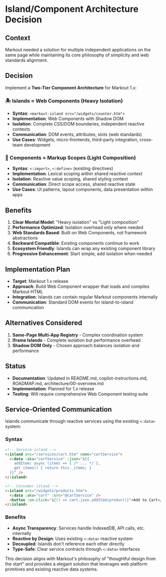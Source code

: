 # Island/Component Architecture Decision

## Context

Markout needed a solution for multiple independent applications on the same page while maintaining its core philosophy of simplicity and web standards alignment.

## Decision

Implement a **Two-Tier Component Architecture** for Markout 1.x:

### 🏝️ Islands = Web Components (Heavy Isolation)
- **Syntax**: `<markout-island src="/widgets/counter.htm">`
- **Implementation**: Web Components with Shadow DOM
- **Isolation**: Complete CSS/DOM boundaries, independent reactive contexts
- **Communication**: DOM events, attributes, slots (web standards)
- **Use Cases**: Widgets, micro-frontends, third-party integration, cross-team development

### 🧩 Components = Markup Scopes (Light Composition)
- **Syntax**: `<:import>`, `<:define>` (existing directives)
- **Implementation**: Lexical scoping within shared reactive context
- **Isolation**: Reactive value scoping, shared styling context
- **Communication**: Direct scope access, shared reactive state
- **Use Cases**: UI patterns, layout components, data presentation within apps

## Benefits

1. **Clear Mental Model**: "Heavy isolation" vs "Light composition"
2. **Performance Optimized**: Isolation overhead only where needed
3. **Web Standards Based**: Built on Web Components, not framework abstractions
4. **Backward Compatible**: Existing components continue to work
5. **Ecosystem Friendly**: Islands can wrap any existing component library
6. **Progressive Enhancement**: Start simple, add isolation when needed

## Implementation Plan

- **Target**: Markout 1.x release
- **Approach**: Build Web Component wrapper that loads and compiles Markout HTML
- **Integration**: Islands can contain regular Markout components internally
- **Communication**: Standard DOM events for island-to-island communication

## Alternatives Considered

1. **Same-Page Multi-App Registry** - Complex coordination system
2. **Iframe Islands** - Complete isolation but performance overhead
3. **Shadow DOM Only** - Chosen approach balances isolation and performance

## Status

- **Documentation**: Updated in README.md, copilot-instructions.md, ROADMAP.md, architecture/00-overview.md
- **Implementation**: Planned for 1.x release
- **Testing**: Will require comprehensive Web Component testing suite

## Service-Oriented Communication

Islands communicate through reactive services using the existing `<:data>` system:

### Syntax
```html
<!-- Service island -->
<:island src="/services/cart.htm" name="cartService">
  <:data :aka="cartService" :json="${{ 
    addItem: async (item) => { /* ... */ },
    get items() { return this._items; }
  }}" />
</:island>

<!-- Consumer island -->
<:island src="/widgets/products.htm">
  <:data :aka="cart" :src="@cartService" />
  <button :on-click="${() => cart.json.addItem(product)}">Add to Cart</button>
</:island>
```

### Benefits
- **Async Transparency**: Services handle IndexedDB, API calls, etc. internally
- **Reactive by Design**: Uses existing `<:data>` reactive system
- **Decoupled**: Islands don't reference each other directly
- **Type-Safe**: Clear service contracts through `<:data>` interfaces

This decision aligns with Markout's philosophy of "thoughtful design from the start" and provides a elegant solution that leverages web platform primitives and existing reactive data systems.